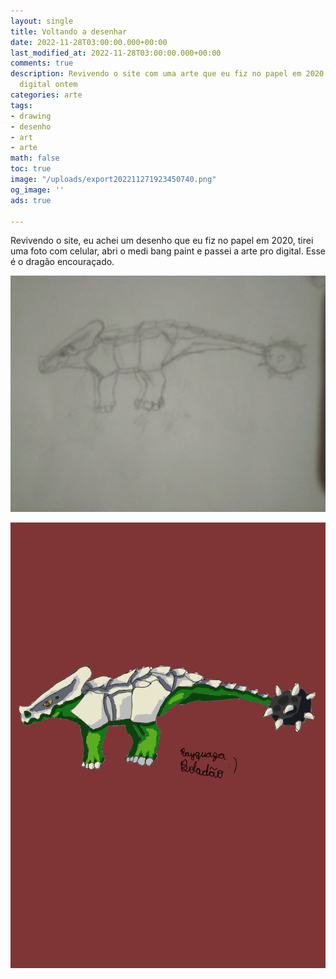 ```yaml
---
layout: single
title: Voltando a desenhar
date: 2022-11-28T03:00:00.000+00:00
last_modified_at: 2022-11-28T03:00:00.000+00:00
comments: true
description: Revivendo o site com uma arte que eu fiz no papel em 2020 e passei pro
  digital ontem
categories: arte
tags:
- drawing
- desenho
- art
- arte
math: false
toc: true
image: "/uploads/export202211271923450740.png"
og_image: ''
ads: true

---
```

Revivendo o site, eu achei um desenho que eu fiz no papel em 2020, tirei uma foto com celular, abri o medi bang paint e passei a arte pro digital. Esse é o dragão encouraçado.

![Desenho original](/uploads/img_20200601_200627.jpg "Full HD")

![Digital](/uploads/export202211271923450740.png "Que anatomia ferrada")